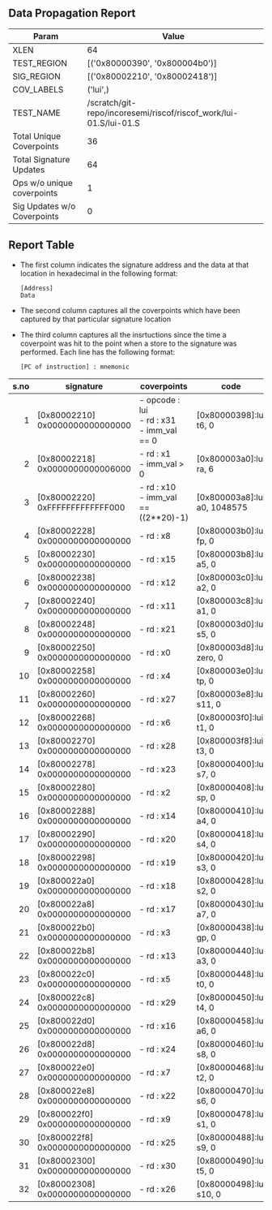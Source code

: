 
## Data Propagation Report

| Param                     | Value    |
|---------------------------|----------|
| XLEN                      | 64      |
| TEST_REGION               | [('0x80000390', '0x800004b0')]      |
| SIG_REGION                | [('0x80002210', '0x80002418')]      |
| COV_LABELS                | ('lui',)      |
| TEST_NAME                 | /scratch/git-repo/incoresemi/riscof/riscof_work/lui-01.S/lui-01.S    |
| Total Unique Coverpoints  | 36      |
| Total Signature Updates   | 64      |
| Ops w/o unique coverpoints | 1      |
| Sig Updates w/o Coverpoints | 0    |

## Report Table

- The first column indicates the signature address and the data at that location in hexadecimal in the following format: 
  ```
  [Address]
  Data
  ```

- The second column captures all the coverpoints which have been captured by that particular signature location

- The third column captures all the insrtuctions since the time a coverpoint was
  hit to the point when a store to the signature was performed. Each line has
  the following format:
  ```
  [PC of instruction] : mnemonic
  ```

|s.no|            signature             |                     coverpoints                     |              code               |
|---:|----------------------------------|-----------------------------------------------------|---------------------------------|
|   1|[0x80002210]<br>0x0000000000000000|- opcode : lui<br> - rd : x31<br> - imm_val == 0<br> |[0x80000398]:lui t6, 0<br>       |
|   2|[0x80002218]<br>0x0000000000006000|- rd : x1<br> - imm_val > 0<br>                      |[0x800003a0]:lui ra, 6<br>       |
|   3|[0x80002220]<br>0xFFFFFFFFFFFFF000|- rd : x10<br> - imm_val == ((2**20)-1)<br>          |[0x800003a8]:lui a0, 1048575<br> |
|   4|[0x80002228]<br>0x0000000000000000|- rd : x8<br>                                        |[0x800003b0]:lui fp, 0<br>       |
|   5|[0x80002230]<br>0x0000000000000000|- rd : x15<br>                                       |[0x800003b8]:lui a5, 0<br>       |
|   6|[0x80002238]<br>0x0000000000000000|- rd : x12<br>                                       |[0x800003c0]:lui a2, 0<br>       |
|   7|[0x80002240]<br>0x0000000000000000|- rd : x11<br>                                       |[0x800003c8]:lui a1, 0<br>       |
|   8|[0x80002248]<br>0x0000000000000000|- rd : x21<br>                                       |[0x800003d0]:lui s5, 0<br>       |
|   9|[0x80002250]<br>0x0000000000000000|- rd : x0<br>                                        |[0x800003d8]:lui zero, 0<br>     |
|  10|[0x80002258]<br>0x0000000000000000|- rd : x4<br>                                        |[0x800003e0]:lui tp, 0<br>       |
|  11|[0x80002260]<br>0x0000000000000000|- rd : x27<br>                                       |[0x800003e8]:lui s11, 0<br>      |
|  12|[0x80002268]<br>0x0000000000000000|- rd : x6<br>                                        |[0x800003f0]:lui t1, 0<br>       |
|  13|[0x80002270]<br>0x0000000000000000|- rd : x28<br>                                       |[0x800003f8]:lui t3, 0<br>       |
|  14|[0x80002278]<br>0x0000000000000000|- rd : x23<br>                                       |[0x80000400]:lui s7, 0<br>       |
|  15|[0x80002280]<br>0x0000000000000000|- rd : x2<br>                                        |[0x80000408]:lui sp, 0<br>       |
|  16|[0x80002288]<br>0x0000000000000000|- rd : x14<br>                                       |[0x80000410]:lui a4, 0<br>       |
|  17|[0x80002290]<br>0x0000000000000000|- rd : x20<br>                                       |[0x80000418]:lui s4, 0<br>       |
|  18|[0x80002298]<br>0x0000000000000000|- rd : x19<br>                                       |[0x80000420]:lui s3, 0<br>       |
|  19|[0x800022a0]<br>0x0000000000000000|- rd : x18<br>                                       |[0x80000428]:lui s2, 0<br>       |
|  20|[0x800022a8]<br>0x0000000000000000|- rd : x17<br>                                       |[0x80000430]:lui a7, 0<br>       |
|  21|[0x800022b0]<br>0x0000000000000000|- rd : x3<br>                                        |[0x80000438]:lui gp, 0<br>       |
|  22|[0x800022b8]<br>0x0000000000000000|- rd : x13<br>                                       |[0x80000440]:lui a3, 0<br>       |
|  23|[0x800022c0]<br>0x0000000000000000|- rd : x5<br>                                        |[0x80000448]:lui t0, 0<br>       |
|  24|[0x800022c8]<br>0x0000000000000000|- rd : x29<br>                                       |[0x80000450]:lui t4, 0<br>       |
|  25|[0x800022d0]<br>0x0000000000000000|- rd : x16<br>                                       |[0x80000458]:lui a6, 0<br>       |
|  26|[0x800022d8]<br>0x0000000000000000|- rd : x24<br>                                       |[0x80000460]:lui s8, 0<br>       |
|  27|[0x800022e0]<br>0x0000000000000000|- rd : x7<br>                                        |[0x80000468]:lui t2, 0<br>       |
|  28|[0x800022e8]<br>0x0000000000000000|- rd : x22<br>                                       |[0x80000470]:lui s6, 0<br>       |
|  29|[0x800022f0]<br>0x0000000000000000|- rd : x9<br>                                        |[0x80000478]:lui s1, 0<br>       |
|  30|[0x800022f8]<br>0x0000000000000000|- rd : x25<br>                                       |[0x80000488]:lui s9, 0<br>       |
|  31|[0x80002300]<br>0x0000000000000000|- rd : x30<br>                                       |[0x80000490]:lui t5, 0<br>       |
|  32|[0x80002308]<br>0x0000000000000000|- rd : x26<br>                                       |[0x80000498]:lui s10, 0<br>      |
